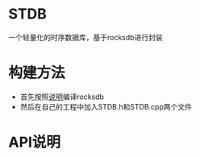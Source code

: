 # STDB
一个轻量化的时序数据库，基于rocksdb进行封装

# 构建方法
- 首先按照[说明](https://github.com/facebook/rocksdb)编译rocksdb
- 然后在自己的工程中加入STDB.h和STDB.cpp两个文件

# API说明

